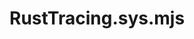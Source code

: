 # RustTracing.sys.mjs
```{js:autofunction} RustTracing.sys.registerEventSink
```
```{js:autofunction} RustTracing.sys.registerMinLevelEventSink
```
```{js:autofunction} RustTracing.sys.unregisterEventSink
```
```{js:autofunction} RustTracing.sys.unregisterMinLevelEventSink
```
